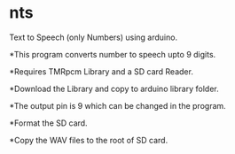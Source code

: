 # nts
Text to Speech (only Numbers) using arduino.

*This program converts number to speech upto 9 digits.

*Requires TMRpcm Library and a SD card Reader.

*Download the Library and copy to arduino library folder.

*The output pin is 9 which can be changed in the program.

*Format the SD card.

*Copy the WAV files to the root of SD card.
